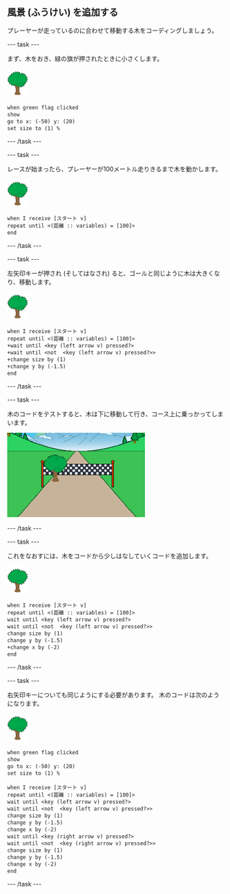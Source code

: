 ## 風景 (ふうけい) を追加する

プレーヤーが走っているのに合わせて移動する木をコーディングしましょう。

--- task ---

まず、木をおき、緑の旗が押されたときに小さくします。

![木のスプライト](images/tree-sprite.png)

```blocks3
when green flag clicked
show
go to x: (-50) y: (20)
set size to (1) %
```

--- /task ---


--- task ---

レースが始まったら、プレーヤーが100メートル走りきるまで木を動かします。

![木のスプライト](images/tree-sprite.png)

```blocks3
when I receive [スタート v]
repeat until <(距離 :: variables) = [100]>
end

```

--- /task ---

--- task ---

左矢印キーが押され (そしてはなされ) ると、ゴールと同じように木は大きくなり、移動します。

![木のスプライト](images/tree-sprite.png)

```blocks3
when I receive [スタート v]
repeat until <(距離 :: variables) = [100]>
+wait until <key (left arrow v) pressed?>
+wait until <not  <key (left arrow v) pressed?>>
+change size by (1)
+change y by (-1.5)
end
```

--- /task ---

--- task ---

木のコードをテストすると、木は下に移動して行き、コース上に乗っかってしまいます。

![コースに乗っかる木](images/sprint-tree-bug.png)

--- /task ---

--- task ---

これをなおすには、木をコードから少しはなしていくコードを追加します。

![木のスプライト](images/tree-sprite.png)

```blocks3
when I receive [スタート v]
repeat until <(距離 :: variables) = [100]>
wait until <key (left arrow v) pressed?>
wait until <not  <key (left arrow v) pressed?>>
change size by (1)
change y by (-1.5)
+change x by (-2)
end
```

--- /task ---

--- task ---

右矢印キーについても同じようにする必要があります。 木のコードは次のようになります。

![木のスプライト](images/tree-sprite.png)

```blocks3
when green flag clicked
show
go to x: (-50) y: (20)
set size to (1) %

when I receive [スタート v]
repeat until <(距離 :: variables) = [100]>
wait until <key (left arrow v) pressed?>
wait until <not  <key (left arrow v) pressed?>>
change size by (1)
change y by (-1.5)
change x by (-2)
wait until <key (right arrow v) pressed?>
wait until <not  <key (right arrow v) pressed?>>
change size by (1)
change y by (-1.5)
change x by (-2)
end
```

--- /task ---

